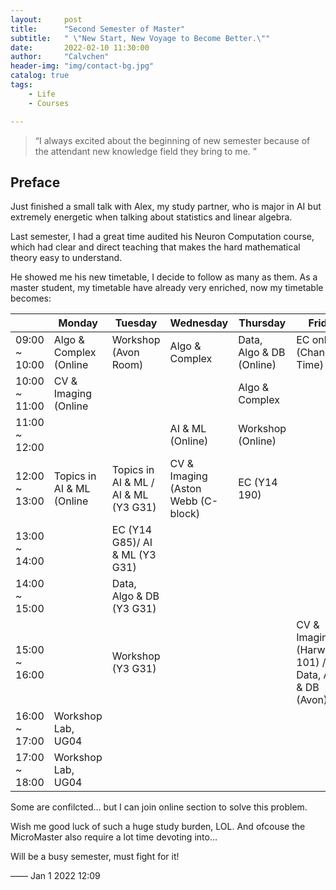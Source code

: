 ```yaml
---
layout:     post
title:      "Second Semester of Master"
subtitle:   " \"New Start, New Voyage to Become Better.\""
date:       2022-02-10 11:30:00
author:     "Calvchen"
header-img: "img/contact-bg.jpg"
catalog: true
tags:
    - Life
    - Courses

---
```


> “I always excited about the beginning of new semester because of the attendant new knowledge field they bring to me. ”
>

## Preface

Just finished a small talk with Alex, my study partner, who is major in AI but extremely energetic when talking about statistics and linear algebra. 

Last semester, I had a great time audited his Neuron Computation course, which had clear and direct teaching that makes the hard mathematical theory easy to understand.

He showed me his new timetable, I decide to follow as many as them. As a master student, my timetable have already very enriched, now my timetable becomes:

|               | Monday                    | Tuesday                              | Wednesday                          | Thursday                 | Friday                                               |
| ------------- | ------------------------- | ------------------------------------ | ---------------------------------- | ------------------------ | ---------------------------------------------------- |
| 09:00 ~ 10:00 | Algo & Complex (Online    | Workshop (Avon Room)                 | Algo & Complex                     | Data, Algo & DB (Online) | EC online (Changable Time)                           |
| 10:00 ~ 11:00 | CV & Imaging (Online      |                                      |                                    | Algo & Complex           |                                                      |
| 11:00 ~ 12:00 |                           |                                      | AI & ML (Online)                   | Workshop (Online)        |                                                      |
| 12:00 ~ 13:00 | Topics in AI & ML (Online | Topics in AI & ML / AI & ML (Y3 G31) | CV & Imaging (Aston Webb (C-block) | EC (Y14 190)             |                                                      |
| 13:00 ~ 14:00 |                           | EC (Y14 G85)/ AI & ML (Y3 G31)       |                                    |                          |                                                      |
| 14:00 ~ 15:00 |                           | Data, Algo & DB (Y3 G31)             |                                    |                          |                                                      |
| 15:00 ~ 16:00 |                           | Workshop (Y3 G31)                    |                                    |                          | CV & Imaging (Harworth 101) / Data, Algo & DB (Avon) |
| 16:00 ~ 17:00 | Workshop Lab, UG04        |                                      |                                    |                          |                                                      |
| 17:00 ~ 18:00 | Workshop Lab, UG04        |                                      |                                    |                          |                                                      |

Some are confilcted… but I can join online section to solve this problem.



Wish me good luck of such a huge study burden, LOL. And ofcouse the MicroMaster also require a lot time devoting into… 

Will be a busy semester, must fight for it!

——  Jan 1 2022 12:09